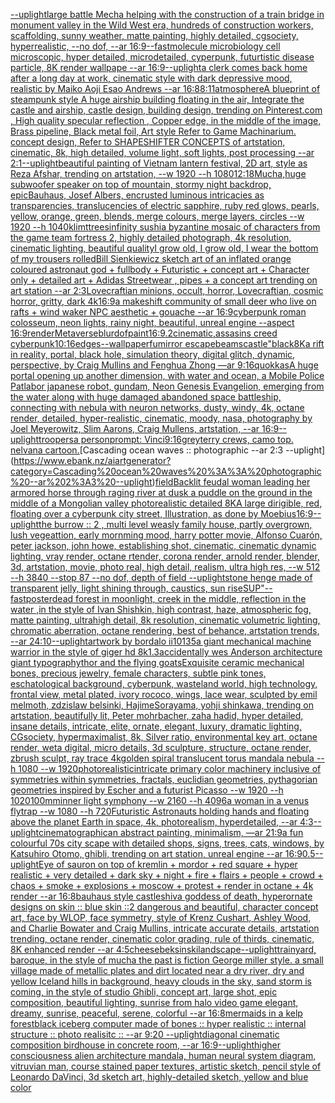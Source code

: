 [--uplight](https://www.ebank.nz/aiartgenerator?category=--uplight)[large battle Mecha helping with the construction of a train bridge in monument valley in the Wild West era, hundreds of construction workers, scaffolding, sunny weather, matte painting, highly detailed, cgsociety, hyperrealistic, --no dof, --ar 16:9](https://www.ebank.nz/aiartgenerator?category=large%20battle%20Mecha%20helping%20with%20the%20construction%20of%20a%20train%20bridge%20in%20monument%20valley%20in%20the%20Wild%20West%20era%2C%20hundreds%20of%20construction%20workers%2C%20scaffolding%2C%20sunny%20weather%2C%20matte%20painting%2C%20highly%20detailed%2C%20cgsociety%2C%20hyperrealistic%2C%20--no%20dof%2C%20--ar%2016%3A9)[--fast](https://www.ebank.nz/aiartgenerator?category=--fast)[molecule microbiology cell microscopic, hyper detailed, microdetailed, cyperpunk, futurtistic disease particle, 8K render wallpape --ar 16:9](https://www.ebank.nz/aiartgenerator?category=molecule%20microbiology%20cell%20microscopic%2C%20hyper%20detailed%2C%20microdetailed%2C%20cyperpunk%2C%20futurtistic%20disease%20particle%2C%208K%20render%20wallpape%20--ar%2016%3A9)[--uplight](https://www.ebank.nz/aiartgenerator?category=--uplight)[a clerk comes back home after a long day at work, cinematic style with dark depressive mood, realistic by Maiko Aoji Esao Andrews --ar 16:8](https://www.ebank.nz/aiartgenerator?category=a%20clerk%20comes%20back%20home%20after%20a%20long%20day%20at%20work%2C%20cinematic%20style%20with%20dark%20depressive%20mood%2C%20realistic%20by%20Maiko%20Aoji%20Esao%20Andrews%20--ar%2016%3A8)[8:11](https://www.ebank.nz/aiartgenerator?category=8%3A11)[atmosphere](https://www.ebank.nz/aiartgenerator?category=atmosphere)[A blueprint of steampunk style A huge airship building floating in the air, Integrate the castle and airship, castle design, building design,  trending on Pinterest.com , High quality specular reflection ,  Copper  edge, in the middle of the image, Brass pipeline,  Black metal foil,  Art style Refer to Game Machinarium.  concept design, Refer to SHAPESHIFTER CONCEPTS  of artstation, cinematic,  8k, high detailed,  volume light,  soft lights,  post processing    --ar 2:1](https://www.ebank.nz/aiartgenerator?category=A%20blueprint%20of%20steampunk%20style%20A%20huge%20airship%20building%20floating%20in%20the%20air%2C%20Integrate%20the%20castle%20and%20airship%2C%20castle%20design%2C%20building%20design%2C%20%20trending%20on%20Pinterest.com%20%2C%20High%20quality%20specular%20reflection%20%2C%20%20Copper%20%20edge%2C%20in%20the%20middle%20of%20the%20image%2C%20Brass%20pipeline%2C%20%20Black%20metal%20foil%2C%20%20Art%20style%20Refer%20to%20Game%20Machinarium.%20%20concept%20design%2C%20Refer%20to%20SHAPESHIFTER%20CONCEPTS%20%20of%20artstation%2C%20cinematic%2C%20%208k%2C%20high%20detailed%2C%20%20volume%20light%2C%20%20soft%20lights%2C%20%20post%20processing%20%20%20%20--ar%202%3A1)[--uplight](https://www.ebank.nz/aiartgenerator?category=--uplight)[beautiful painting of Vietnam lantern festival, 2D art, style as Reza Afshar, trending on artstation, --w 1920 --h 1080](https://www.ebank.nz/aiartgenerator?category=beautiful%20painting%20of%20Vietnam%20lantern%20festival%2C%202D%20art%2C%20style%20as%20Reza%20Afshar%2C%20trending%20on%20artstation%2C%20--w%201920%20--h%201080)[12:18](https://www.ebank.nz/aiartgenerator?category=12%3A18)[Mucha,](https://www.ebank.nz/aiartgenerator?category=Mucha%2C)[huge subwoofer speaker on top of mountain, stormy night backdrop, epic](https://www.ebank.nz/aiartgenerator?category=huge%20subwoofer%20speaker%20on%20top%20of%20mountain%2C%20stormy%20night%20backdrop%2C%20epic)[Bauhaus, Josef Albers, encrusted luminous intricacies as transparencies, translucencies of electric sapphire, ruby red glows, pearls, yellow, orange, green, blends, merge colours, merge layers, circles --w 1920 --h 1040](https://www.ebank.nz/aiartgenerator?category=Bauhaus%2C%20Josef%20Albers%2C%20encrusted%20luminous%20intricacies%20as%20transparencies%2C%20translucencies%20of%20electric%20sapphire%2C%20ruby%20red%20glows%2C%20pearls%2C%20yellow%2C%20orange%2C%20green%2C%20blends%2C%20merge%20colours%2C%20merge%20layers%2C%20circles%20--w%201920%20--h%201040)[klimt](https://www.ebank.nz/aiartgenerator?category=klimt)[trees](https://www.ebank.nz/aiartgenerator?category=trees)[infinity sushi](https://www.ebank.nz/aiartgenerator?category=infinity%20sushi)[a byzantine mosaic of characters from the game team fortress 2, highly detailed photograph, 4k resolution, cinematic lighting, beautiful quality](https://www.ebank.nz/aiartgenerator?category=a%20byzantine%20mosaic%20of%20characters%20from%20the%20game%20team%20fortress%202%2C%20highly%20detailed%20photograph%2C%204k%20resolution%2C%20cinematic%20lighting%2C%20beautiful%20quality)[I grow old, I grow old, I wear the bottom of my trousers rolled](https://www.ebank.nz/aiartgenerator?category=I%20grow%20old%2C%20I%20grow%20old%2C%20I%20wear%20the%20bottom%20of%20my%20trousers%20rolled)[Bill Sienkiewicz sketch art of an inflated orange coloured  astronaut god + fullbody + Futuristic + concept art + Character only + detailed art + Adidas Streetwear , pipes + a concept art trending on art station --ar 2:3](https://www.ebank.nz/aiartgenerator?category=Bill%20Sienkiewicz%20sketch%20art%20of%20an%20inflated%20orange%20coloured%20%20astronaut%20god%20%2B%20fullbody%20%2B%20Futuristic%20%2B%20concept%20art%20%2B%20Character%20only%20%2B%20detailed%20art%20%2B%20Adidas%20Streetwear%20%2C%20pipes%20%2B%20a%20concept%20art%20trending%20on%20art%20station%20--ar%202%3A3)[Lovecraftian minions, occult, horror, Lovecraftian, cosmic horror, gritty, dark 4k](https://www.ebank.nz/aiartgenerator?category=Lovecraftian%20minions%2C%20occult%2C%20horror%2C%20Lovecraftian%2C%20cosmic%20horror%2C%20gritty%2C%20dark%204k)[16:9](https://www.ebank.nz/aiartgenerator?category=16%3A9)[a makeshift community of small deer who live on rafts + wind waker NPC aesthetic + gouache --ar 16:9](https://www.ebank.nz/aiartgenerator?category=a%20makeshift%20community%20of%20small%20deer%20who%20live%20on%20rafts%20%2B%20wind%20waker%20NPC%20aesthetic%20%2B%20gouache%20--ar%2016%3A9)[cyberpunk roman colosseum, neon lights, rainy night, beautiful, unreal engine --aspect 16:9](https://www.ebank.nz/aiartgenerator?category=cyberpunk%20roman%20colosseum%2C%20neon%20lights%2C%20rainy%20night%2C%20beautiful%2C%20unreal%20engine%20--aspect%2016%3A9)[render](https://www.ebank.nz/aiartgenerator?category=render)[Metaverse](https://www.ebank.nz/aiartgenerator?category=Metaverse)[blur](https://www.ebank.nz/aiartgenerator?category=blur)[dof](https://www.ebank.nz/aiartgenerator?category=dof)[paint](https://www.ebank.nz/aiartgenerator?category=paint)[16:9](https://www.ebank.nz/aiartgenerator?category=16%3A9)[.2](https://www.ebank.nz/aiartgenerator?category=.2)[cinematic,](https://www.ebank.nz/aiartgenerator?category=cinematic%2C)[assasins creed cyberpunk](https://www.ebank.nz/aiartgenerator?category=assasins%20creed%20cyberpunk)[10:16](https://www.ebank.nz/aiartgenerator?category=10%3A16)[edges](https://www.ebank.nz/aiartgenerator?category=edges)[--wallpaper](https://www.ebank.nz/aiartgenerator?category=--wallpaper)[fu](https://www.ebank.nz/aiartgenerator?category=fu)[mirror escape](https://www.ebank.nz/aiartgenerator?category=mirror%20escape)[beams](https://www.ebank.nz/aiartgenerator?category=beams)[castle"](https://www.ebank.nz/aiartgenerator?category=castle%22)[black](https://www.ebank.nz/aiartgenerator?category=black)[8K](https://www.ebank.nz/aiartgenerator?category=8K)[a rift in reality, portal, black hole, simulation theory, digital glitch, dynamic, perspective, by Craig Mullins and Fenghua Zhong —ar 9:16](https://www.ebank.nz/aiartgenerator?category=a%20rift%20in%20reality%2C%20portal%2C%20black%20hole%2C%20simulation%20theory%2C%20digital%20glitch%2C%20dynamic%2C%20perspective%2C%20by%20Craig%20Mullins%20and%20Fenghua%20Zhong%20%E2%80%94ar%209%3A16)[quokkas](https://www.ebank.nz/aiartgenerator?category=quokkas)[A huge portal opening up another dimension, with water and ocean, a Mobile Police Patlabor japanese robot, gundam, Neon Genesis Evangelion, emerging from the water along with huge damaged abandoned space battleship, connecting with nebula with neuron networks, dusty, windy, 4k, octane render, detailed, hyper-realistic, cinematic, moody, nasa, photography by Joel Meyerowitz, Slim Aarons, Craig Mullens, artstation, --ar 16:9](https://www.ebank.nz/aiartgenerator?category=A%20huge%20portal%20opening%20up%20another%20dimension%2C%20with%20water%20and%20ocean%2C%20a%20Mobile%20Police%20Patlabor%20japanese%20robot%2C%20gundam%2C%20Neon%20Genesis%20Evangelion%2C%20emerging%20from%20the%20water%20along%20with%20huge%20damaged%20abandoned%20space%20battleship%2C%20connecting%20with%20nebula%20with%20neuron%20networks%2C%20dusty%2C%20windy%2C%204k%2C%20octane%20render%2C%20detailed%2C%20hyper-realistic%2C%20cinematic%2C%20moody%2C%20nasa%2C%20photography%20by%20Joel%20Meyerowitz%2C%20Slim%20Aarons%2C%20Craig%20Mullens%2C%20artstation%2C%20--ar%2016%3A9)[--uplight](https://www.ebank.nz/aiartgenerator?category=--uplight)[troopers](https://www.ebank.nz/aiartgenerator?category=troopers)[a person](https://www.ebank.nz/aiartgenerator?category=a%20person)[prompt: Vinci](https://www.ebank.nz/aiartgenerator?category=prompt%3A%20Vinci)[9:16](https://www.ebank.nz/aiartgenerator?category=9%3A16)[grey](https://www.ebank.nz/aiartgenerator?category=grey)[terry crews, camo top. nelvana cartoon.](https://www.ebank.nz/aiartgenerator?category=terry%20crews%2C%20camo%20top.%20nelvana%20cartoon.)[Cascading ocean waves :: photographic --ar 2:3 --uplight](https://www.ebank.nz/aiartgenerator?category=Cascading%20ocean%20waves%20%3A%3A%20photographic%20--ar%202%3A3%20--uplight)[field](https://www.ebank.nz/aiartgenerator?category=field)[Backlit feudal woman leading her armored horse through raging river at dusk a puddle on the ground in the middle of a Mongolian valley photorealistic detailed 8K](https://www.ebank.nz/aiartgenerator?category=Backlit%20feudal%20woman%20leading%20her%20armored%20horse%20through%20raging%20river%20at%20dusk%20a%20puddle%20on%20the%20ground%20in%20the%20middle%20of%20a%20Mongolian%20valley%20photorealistic%20detailed%208K)[A large dirigible, red, floating over a cyberpunk city street, Illustration, as done by Moebius](https://www.ebank.nz/aiartgenerator?category=A%20large%20dirigible%2C%20red%2C%20floating%20over%20a%20cyberpunk%20city%20street%2C%20Illustration%2C%20as%20done%20by%20Moebius)[16:9](https://www.ebank.nz/aiartgenerator?category=16%3A9)[--uplight](https://www.ebank.nz/aiartgenerator?category=--uplight)[the burrow :: 2 , multi level weasly family house, partly overgrown, lush vegeattion, early mornming mood, harry potter movie, Alfonso Cuarón, peter jackson, john howe, establishing shot, cinematic, cinematic dynamic lighting, vray render, octane rtender, corona render, arnold render, blender, 3d, artstation, movie, photo real, high detail, realism, ultra high res, --w 512 --h 3840 --stop 87 --no dof, depth of field --uplight](https://www.ebank.nz/aiartgenerator?category=the%20burrow%20%3A%3A%202%20%2C%20multi%20level%20weasly%20family%20house%2C%20partly%20overgrown%2C%20lush%20vegeattion%2C%20early%20mornming%20mood%2C%20harry%20potter%20movie%2C%20Alfonso%20Cuar%C3%B3n%2C%20peter%20jackson%2C%20john%20howe%2C%20establishing%20shot%2C%20cinematic%2C%20cinematic%20dynamic%20lighting%2C%20vray%20render%2C%20octane%20rtender%2C%20corona%20render%2C%20arnold%20render%2C%20blender%2C%203d%2C%20artstation%2C%20movie%2C%20photo%20real%2C%20high%20detail%2C%20realism%2C%20ultra%20high%20res%2C%20--w%20512%20--h%203840%20--stop%2087%20--no%20dof%2C%20depth%20of%20field%20--uplight)[stone henge made of transparent jelly, light shining through, caustics, sun rise](https://www.ebank.nz/aiartgenerator?category=stone%20henge%20made%20of%20transparent%20jelly%2C%20light%20shining%20through%2C%20caustics%2C%20sun%20rise)[SUP"](https://www.ebank.nz/aiartgenerator?category=SUP%22)[--fast](https://www.ebank.nz/aiartgenerator?category=--fast)[poster](https://www.ebank.nz/aiartgenerator?category=poster)[dead forest in moonlight, creek in the middle, reflection in the water ,in the style of Ivan Shishkin, high contrast, haze, atmospheric fog, matte painting, ultrahigh detail, 8k resolution, cinematic volumetric lighting, chromatic aberration, octane rendering, best of behance, artstation trends,   --ar 24:10](https://www.ebank.nz/aiartgenerator?category=dead%20forest%20in%20moonlight%2C%20creek%20in%20the%20middle%2C%20reflection%20in%20the%20water%20%2Cin%20the%20style%20of%20Ivan%20Shishkin%2C%20high%20contrast%2C%20haze%2C%20atmospheric%20fog%2C%20matte%20painting%2C%20ultrahigh%20detail%2C%208k%20resolution%2C%20cinematic%20volumetric%20lighting%2C%20chromatic%20aberration%2C%20octane%20rendering%2C%20best%20of%20behance%2C%20artstation%20trends%2C%20%20%20--ar%2024%3A10)[--uplight](https://www.ebank.nz/aiartgenerator?category=--uplight)[artwork by bordalo ii](https://www.ebank.nz/aiartgenerator?category=artwork%20by%20bordalo%20ii)[10135](https://www.ebank.nz/aiartgenerator?category=10135)[a giant mechanical machine warrior in the style of giger hd 8k](https://www.ebank.nz/aiartgenerator?category=a%20giant%20mechanical%20machine%20warrior%20in%20the%20style%20of%20giger%20hd%208k)[1.3](https://www.ebank.nz/aiartgenerator?category=1.3)[accidentally wes Anderson architecture giant  typography](https://www.ebank.nz/aiartgenerator?category=accidentally%20wes%20Anderson%20architecture%20giant%20%20typography)[thor and the flying goats](https://www.ebank.nz/aiartgenerator?category=thor%20and%20the%20flying%20goats)[Exquisite ceramic mechanical bones, precious jewelry, female characters, subtle pink tones, eschatological background, cyberpunk, wasteland world, high technology, frontal view, metal plated, ivory rococo, wings, lace wear, sculpted by emil melmoth, zdzislaw belsinki, HajimeSorayama, yohji shinkawa, trending on artstation, beautifully lit, Peter mohrbacher, zaha hadid, hyper detailed, insane details, intricate, elite, ornate, elegant, luxury, dramatic lighting, CGsociety, hypermaximalist, 8k, Silver ratio, environmental key art, octane render, weta digital, micro details, 3d sculpture, structure, octane render, zbrush sculpt, ray trace 4k](https://www.ebank.nz/aiartgenerator?category=Exquisite%20ceramic%20mechanical%20bones%2C%20precious%20jewelry%2C%20female%20characters%2C%20subtle%20pink%20tones%2C%20eschatological%20background%2C%20cyberpunk%2C%20wasteland%20world%2C%20high%20technology%2C%20frontal%20view%2C%20metal%20plated%2C%20ivory%20rococo%2C%20wings%2C%20lace%20wear%2C%20sculpted%20by%20emil%20melmoth%2C%20zdzislaw%20belsinki%2C%20HajimeSorayama%2C%20yohji%20shinkawa%2C%20trending%20on%20artstation%2C%20beautifully%20lit%2C%20Peter%20mohrbacher%2C%20zaha%20hadid%2C%20hyper%20detailed%2C%20insane%20details%2C%20intricate%2C%20elite%2C%20ornate%2C%20elegant%2C%20luxury%2C%20dramatic%20lighting%2C%20CGsociety%2C%20hypermaximalist%2C%208k%2C%20Silver%20ratio%2C%20environmental%20key%20art%2C%20octane%20render%2C%20weta%20digital%2C%20micro%20details%2C%203d%20sculpture%2C%20structure%2C%20octane%20render%2C%20zbrush%20sculpt%2C%20ray%20trace%204k)[golden spiral translucent torus mandala nebula --h 1080 --w 1920](https://www.ebank.nz/aiartgenerator?category=golden%20spiral%20translucent%20torus%20mandala%20nebula%20--h%201080%20--w%201920)[photorealistic](https://www.ebank.nz/aiartgenerator?category=photorealistic)[intricate primary color machinery inclusive of symmetries within symmetries, fractals, euclidian geometries, pythagorian geometries inspired by Escher and a futurist Picasso --w 1920 --h 1020](https://www.ebank.nz/aiartgenerator?category=intricate%20primary%20color%20machinery%20inclusive%20of%20symmetries%20within%20symmetries%2C%20fractals%2C%20euclidian%20geometries%2C%20pythagorian%20geometries%20inspired%20by%20Escher%20and%20a%20futurist%20Picasso%20--w%201920%20--h%201020)[100mm](https://www.ebank.nz/aiartgenerator?category=100mm)[inner light symphony  --w 2160 --h 4096](https://www.ebank.nz/aiartgenerator?category=inner%20light%20symphony%20%20--w%202160%20--h%204096)[a woman in a venus flytrap --w 1080 --h 720](https://www.ebank.nz/aiartgenerator?category=a%20woman%20in%20a%20venus%20flytrap%20--w%201080%20--h%20720)[Futuristic Astronauts holding hands and floating above the planet Earth in space, 4k, photorealism, hyperdetailed, --ar 4:3](https://www.ebank.nz/aiartgenerator?category=Futuristic%20Astronauts%20holding%20hands%20and%20floating%20above%20the%20planet%20Earth%20in%20space%2C%204k%2C%20photorealism%2C%20hyperdetailed%2C%20--ar%204%3A3)[--uplight](https://www.ebank.nz/aiartgenerator?category=--uplight)[cinematographic](https://www.ebank.nz/aiartgenerator?category=cinematographic)[an abstract painting, minimalism, —ar 21:9](https://www.ebank.nz/aiartgenerator?category=an%20abstract%20painting%2C%20minimalism%2C%20%E2%80%94ar%2021%3A9)[a fun colourful 70s city scape with detailed shops, signs, trees, cats, windows, by Katsuhiro Otomo, ghibli, trending on art station, unreal engine --ar 16:9](https://www.ebank.nz/aiartgenerator?category=a%20fun%20colourful%2070s%20city%20scape%20with%20detailed%20shops%2C%20signs%2C%20trees%2C%20cats%2C%20windows%2C%20by%20Katsuhiro%20Otomo%2C%20ghibli%2C%20trending%20on%20art%20station%2C%20unreal%20engine%20--ar%2016%3A9)[0.5](https://www.ebank.nz/aiartgenerator?category=0.5)[--uplight](https://www.ebank.nz/aiartgenerator?category=--uplight)[Eye of sauron on top of kremlin + mordor +  red square + hyper realistic + very detailed + dark sky + night + fire + flairs + people + crowd + chaos + smoke + explosions + moscow +  protest + render in octane + 4k render --ar 16:8](https://www.ebank.nz/aiartgenerator?category=Eye%20of%20sauron%20on%20top%20of%20kremlin%20%2B%20mordor%20%2B%20%20red%20square%20%2B%20hyper%20realistic%20%2B%20very%20detailed%20%2B%20dark%20sky%20%2B%20night%20%2B%20fire%20%2B%20flairs%20%2B%20people%20%2B%20crowd%20%2B%20chaos%20%2B%20smoke%20%2B%20explosions%20%2B%20moscow%20%2B%20%20protest%20%2B%20render%20in%20octane%20%2B%204k%20render%20--ar%2016%3A8)[bauhaus style castle](https://www.ebank.nz/aiartgenerator?category=bauhaus%20style%20castle)[shiva goddess of death, hyperornate designs on skin :: blue skin ::2 dangerous and beautiful, character concept art, face by WLOP, face symmetry, style of Krenz Cushart, Ashley Wood, and Charlie Bowater and Craig Mullins, intricate accurate details, artstation trending, octane render, cinematic color grading, rule of thirds, cinematic, 8K enhanced render --ar 4:5](https://www.ebank.nz/aiartgenerator?category=shiva%20goddess%20of%20death%2C%20hyperornate%20designs%20on%20skin%20%3A%3A%20blue%20skin%20%3A%3A2%20dangerous%20and%20beautiful%2C%20character%20concept%20art%2C%20face%20by%20WLOP%2C%20face%20symmetry%2C%20style%20of%20Krenz%20Cushart%2C%20Ashley%20Wood%2C%20and%20Charlie%20Bowater%20and%20Craig%20Mullins%2C%20intricate%20accurate%20details%2C%20artstation%20trending%2C%20octane%20render%2C%20cinematic%20color%20grading%2C%20rule%20of%20thirds%2C%20cinematic%2C%208K%20enhanced%20render%20--ar%204%3A5)[cheese](https://www.ebank.nz/aiartgenerator?category=cheese)[beksinski](https://www.ebank.nz/aiartgenerator?category=beksinski)[landscape](https://www.ebank.nz/aiartgenerator?category=landscape)[--uplight](https://www.ebank.nz/aiartgenerator?category=--uplight)[trainyard, baroque, in the style of mucha the past is fiction George miller style. a small village made of metallic plates and dirt located near a dry river, dry and yellow Iceland hills in background, heavy clouds in the sky, sand storm is coming, in the style of studio Ghibli, concept art, large shot, epic composition, beautiful lighting, sunrise from halo video game elegant, dreamy, sunrise, peaceful, serene, colorful --ar 16:8](https://www.ebank.nz/aiartgenerator?category=trainyard%2C%20baroque%2C%20in%20the%20style%20of%20mucha%20the%20past%20is%20fiction%20George%20miller%20style.%20a%20small%20village%20made%20of%20metallic%20plates%20and%20dirt%20located%20near%20a%20dry%20river%2C%20dry%20and%20yellow%20Iceland%20hills%20in%20background%2C%20heavy%20clouds%20in%20the%20sky%2C%20sand%20storm%20is%20coming%2C%20in%20the%20style%20of%20studio%20Ghibli%2C%20concept%20art%2C%20large%20shot%2C%20epic%20composition%2C%20beautiful%20lighting%2C%20sunrise%20from%20halo%20video%20game%20elegant%2C%20dreamy%2C%20sunrise%2C%20peaceful%2C%20serene%2C%20colorful%20--ar%2016%3A8)[mermaids in a kelp forest](https://www.ebank.nz/aiartgenerator?category=mermaids%20in%20a%20kelp%20forest)[](https://www.ebank.nz/aiartgenerator?category=)[black iceberg computer made of bones :: hyper realistic :: internal structure :: photo realisitc :: --ar 9:20 --uplight](https://www.ebank.nz/aiartgenerator?category=black%20iceberg%20computer%20made%20of%20bones%20%3A%3A%20hyper%20realistic%20%3A%3A%20internal%20structure%20%3A%3A%20photo%20realisitc%20%3A%3A%20--ar%209%3A20%20--uplight)[diagonal cinematic composition birdhouse in concrete room, --ar 16:9](https://www.ebank.nz/aiartgenerator?category=diagonal%20cinematic%20composition%20birdhouse%20in%20concrete%20room%2C%20--ar%2016%3A9)[--uplight](https://www.ebank.nz/aiartgenerator?category=--uplight)[higher consciousness alien architecture mandala, human neural system diagram, vitruvian man, course stained paper textures, artistic sketch, pencil style of Leonardo DaVinci, 3d sketch art, highly-detailed sketch, yellow and blue color](https://www.ebank.nz/aiartgenerator?category=higher%20consciousness%20alien%20architecture%20mandala%2C%20human%20neural%20system%20diagram%2C%20vitruvian%20man%2C%20course%20stained%20paper%20textures%2C%20artistic%20sketch%2C%20pencil%20style%20of%20Leonardo%20DaVinci%2C%203d%20sketch%20art%2C%20highly-detailed%20sketch%2C%20yellow%20and%20blue%20color)